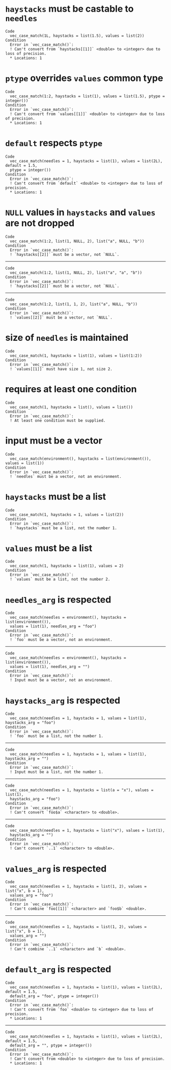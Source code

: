# `haystacks` must be castable to `needles`

    Code
      vec_case_match(1L, haystacks = list(1.5), values = list(2))
    Condition
      Error in `vec_case_match()`:
      ! Can't convert from `haystacks[[1]]` <double> to <integer> due to loss of precision.
      * Locations: 1

# `ptype` overrides `values` common type

    Code
      vec_case_match(1:2, haystacks = list(1), values = list(1.5), ptype = integer())
    Condition
      Error in `vec_case_match()`:
      ! Can't convert from `values[[1]]` <double> to <integer> due to loss of precision.
      * Locations: 1

# `default` respects `ptype`

    Code
      vec_case_match(needles = 1, haystacks = list(1), values = list(2L), default = 1.5,
      ptype = integer())
    Condition
      Error in `vec_case_match()`:
      ! Can't convert from `default` <double> to <integer> due to loss of precision.
      * Locations: 1

# `NULL` values in `haystacks` and `values` are not dropped

    Code
      vec_case_match(1:2, list(1, NULL, 2), list("a", NULL, "b"))
    Condition
      Error in `vec_case_match()`:
      ! `haystacks[[2]]` must be a vector, not `NULL`.

---

    Code
      vec_case_match(1:2, list(1, NULL, 2), list("a", "a", "b"))
    Condition
      Error in `vec_case_match()`:
      ! `haystacks[[2]]` must be a vector, not `NULL`.

---

    Code
      vec_case_match(1:2, list(1, 1, 2), list("a", NULL, "b"))
    Condition
      Error in `vec_case_match()`:
      ! `values[[2]]` must be a vector, not `NULL`.

# size of `needles` is maintained

    Code
      vec_case_match(1, haystacks = list(1), values = list(1:2))
    Condition
      Error in `vec_case_match()`:
      ! `values[[1]]` must have size 1, not size 2.

# requires at least one condition

    Code
      vec_case_match(1, haystacks = list(), values = list())
    Condition
      Error in `vec_case_match()`:
      ! At least one condition must be supplied.

# input must be a vector

    Code
      vec_case_match(environment(), haystacks = list(environment()), values = list(1))
    Condition
      Error in `vec_case_match()`:
      ! `needles` must be a vector, not an environment.

# `haystacks` must be a list

    Code
      vec_case_match(1, haystacks = 1, values = list(2))
    Condition
      Error in `vec_case_match()`:
      ! `haystacks` must be a list, not the number 1.

# `values` must be a list

    Code
      vec_case_match(1, haystacks = list(1), values = 2)
    Condition
      Error in `vec_case_match()`:
      ! `values` must be a list, not the number 2.

# `needles_arg` is respected

    Code
      vec_case_match(needles = environment(), haystacks = list(environment()),
      values = list(1), needles_arg = "foo")
    Condition
      Error in `vec_case_match()`:
      ! `foo` must be a vector, not an environment.

---

    Code
      vec_case_match(needles = environment(), haystacks = list(environment()),
      values = list(1), needles_arg = "")
    Condition
      Error in `vec_case_match()`:
      ! Input must be a vector, not an environment.

# `haystacks_arg` is respected

    Code
      vec_case_match(needles = 1, haystacks = 1, values = list(1), haystacks_arg = "foo")
    Condition
      Error in `vec_case_match()`:
      ! `foo` must be a list, not the number 1.

---

    Code
      vec_case_match(needles = 1, haystacks = 1, values = list(1), haystacks_arg = "")
    Condition
      Error in `vec_case_match()`:
      ! Input must be a list, not the number 1.

---

    Code
      vec_case_match(needles = 1, haystacks = list(a = "x"), values = list(1),
      haystacks_arg = "foo")
    Condition
      Error in `vec_case_match()`:
      ! Can't convert `foo$a` <character> to <double>.

---

    Code
      vec_case_match(needles = 1, haystacks = list("x"), values = list(1),
      haystacks_arg = "")
    Condition
      Error in `vec_case_match()`:
      ! Can't convert `..1` <character> to <double>.

# `values_arg` is respected

    Code
      vec_case_match(needles = 1, haystacks = list(1, 2), values = list("x", b = 1),
      values_arg = "foo")
    Condition
      Error in `vec_case_match()`:
      ! Can't combine `foo[[1]]` <character> and `foo$b` <double>.

---

    Code
      vec_case_match(needles = 1, haystacks = list(1, 2), values = list("x", b = 1),
      values_arg = "")
    Condition
      Error in `vec_case_match()`:
      ! Can't combine `..1` <character> and `b` <double>.

# `default_arg` is respected

    Code
      vec_case_match(needles = 1, haystacks = list(1), values = list(2L), default = 1.5,
      default_arg = "foo", ptype = integer())
    Condition
      Error in `vec_case_match()`:
      ! Can't convert from `foo` <double> to <integer> due to loss of precision.
      * Locations: 1

---

    Code
      vec_case_match(needles = 1, haystacks = list(1), values = list(2L), default = 1.5,
      default_arg = "", ptype = integer())
    Condition
      Error in `vec_case_match()`:
      ! Can't convert from <double> to <integer> due to loss of precision.
      * Locations: 1

